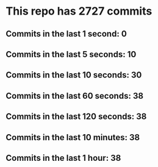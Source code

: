 # This repo has 2727 commits

## Commits in the last 1 second: 0
## Commits in the last 5 seconds: 10
## Commits in the last 10 seconds: 30
## Commits in the last 60 seconds: 38
## Commits in the last 120 seconds: 38
## Commits in the last 10 minutes: 38
## Commits in the last 1 hour: 38
